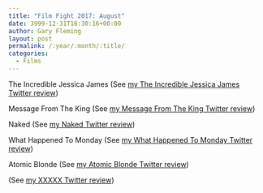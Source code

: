 ```yaml
---
title: "Film Fight 2017: August"
date: 3999-12-31T16:30:16+00:00
author: Gary Fleming
layout: post
permalink: /:year/:month/:title/
categories:
  - Films
---
```


The Incredible Jessica James (See [my The Incredible Jessica James Twitter review](https://twitter.com/garyfleming/status/892782447787732992))

Message From The King (See [my Message From The King Twitter review](https://twitter.com/garyfleming/status/897187588372656128))

Naked (See [my Naked Twitter review](https://twitter.com/garyfleming/status/898869072900771840))

What Happened To Monday (See [my What Happened To Monday Twitter review](https://twitter.com/garyfleming/status/898869456088088576))

Atomic Blonde (See [my Atomic Blonde Twitter review](https://twitter.com/garyfleming/status/899732292234555392))

(See [my XXXXX Twitter review]())
